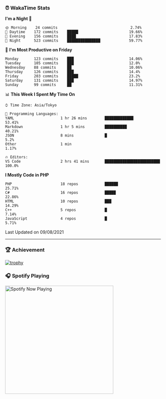 ### ⏰ WakaTime Stats


<!--START_SECTION:waka-->
**I'm a Night 🦉** 

```text
🌞 Morning    24 commits                                 2.74% 
🌆 Daytime    172 commits    █████                       19.66% 
🌃 Evening    156 commits    ████                        17.83% 
🌙 Night      523 commits    ███████████████             59.77%

```
📅 **I'm Most Productive on Friday** 

```text
Monday       123 commits    ███                         14.06% 
Tuesday      105 commits    ███                         12.0% 
Wednesday    88 commits     ██                          10.06% 
Thursday     126 commits    ███                         14.4% 
Friday       203 commits    █████                       23.2% 
Saturday     131 commits    ███                         14.97% 
Sunday       99 commits     ██                          11.31%

```


📊 **This Week I Spent My Time On** 

```text
⌚︎ Time Zone: Asia/Tokyo

💬 Programming Languages: 
YAML                     1 hr 26 mins        █████████████               53.41% 
Markdown                 1 hr 5 mins         ██████████                  40.21% 
JSON                     8 mins              █                           5.2% 
Other                    1 min                                           1.17%

🔥 Editors: 
VS Code                  2 hrs 41 mins       █████████████████████████   100.0%

```

**I Mostly Code in PHP** 

```text
PHP                      18 repos            ██████                      25.71% 
C#                       16 repos            █████                       22.86% 
HTML                     10 repos            ███                         14.29% 
C++                      5 repos             █                           7.14% 
JavaScript               4 repos             █                           5.71%

```



 Last Updated on 09/08/2021
<!--END_SECTION:waka-->

---

### 🏆 Achievement

[![trophy](https://github-profile-trophy.vercel.app/?username=Slime-hatena&theme=flat&no-bg=true&no-frame=true&column=8)](https://github.com/ryo-ma/github-profile-trophy)

### 🎧 Spotify Playing

[<img src="https://spotify-now-playing-slime-hatena.vercel.app/api/spotify-playing" alt="Spotify Now Playing" width="350" />](https://open.spotify.com/user/slime_hatena)

<!--
**Slime-hatena/Slime-hatena** is a ✨ _special_ ✨ repository because its `README.md` (this file) appears on your GitHub profile.

Here are some ideas to get you started:

- 🔭 I’m currently working on ...
- 🌱 I’m currently learning ...
- 👯 I’m looking to collaborate on ...
- 🤔 I’m looking for help with ...
- 💬 Ask me about ...
- 📫 How to reach me: ...
- 😄 Pronouns: ...
- ⚡ Fun fact: ...
-->
